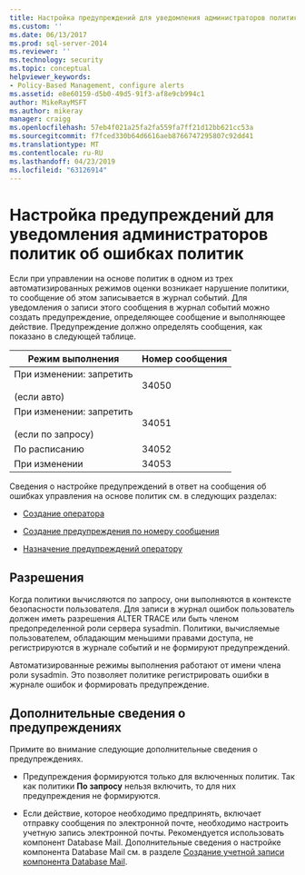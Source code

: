 ```yaml
---
title: Настройка предупреждений для уведомления администраторов политик об ошибках политик | Документация Майкрософт
ms.custom: ''
ms.date: 06/13/2017
ms.prod: sql-server-2014
ms.reviewer: ''
ms.technology: security
ms.topic: conceptual
helpviewer_keywords:
- Policy-Based Management, configure alerts
ms.assetid: e8e60159-d5b0-49d5-91f3-af8e9cb994c1
author: MikeRayMSFT
ms.author: mikeray
manager: craigg
ms.openlocfilehash: 57eb4f021a25fa2fa559fa7ff21d12bb621cc53a
ms.sourcegitcommit: f7fced330b64d6616aeb8766747295807c92dd41
ms.translationtype: MT
ms.contentlocale: ru-RU
ms.lasthandoff: 04/23/2019
ms.locfileid: "63126914"
---
```

# <a name="configure-alerts-to-notify-policy-administrators-of-policy-failures"></a>Настройка предупреждений для уведомления администраторов политик об ошибках политик
  Если при управлении на основе политик в одном из трех автоматизированных режимов оценки возникает нарушение политики, то сообщение об этом записывается в журнал событий. Для уведомления о записи этого сообщения в журнал событий можно создать предупреждение, определяющее сообщение и выполняющее действие. Предупреждение должно определять сообщения, как показано в следующей таблице.  
  
|Режим выполнения|Номер сообщения|  
|--------------------|--------------------|  
|При изменении: запретить<br /><br /> (если авто)|34050|  
|При изменении: запретить<br /><br /> (если по запросу)|34051|  
|По расписанию|34052|  
|При изменении|34053|  
  
 Сведения о настройке предупреждений в ответ на сообщения об ошибках управления на основе политик см. в следующих разделах:  
  
-   [Создание оператора](../../ssms/agent/create-an-operator.md)  
  
-   [Создание предупреждения по номеру сообщения](../../ssms/agent/create-an-alert-using-an-error-number.md)  
  
-   [Назначение предупреждений оператору](../../ssms/agent/assign-alerts-to-an-operator.md)  
  
## <a name="permissions"></a>Разрешения  
 Когда политики вычисляются по запросу, они выполняются в контексте безопасности пользователя. Для записи в журнал ошибок пользователь должен иметь разрешения ALTER TRACE или быть членом предопределенной роли сервера sysadmin. Политики, вычисляемые пользователем, обладающим меньшими правами доступа, не регистрируются в журнале событий и не формируют предупреждений.  
  
 Автоматизированные режимы выполнения работают от имени члена роли sysadmin. Это позволяет политике регистрировать ошибки в журнале ошибок и формировать предупреждение.  
  
## <a name="additional-considerations-about-alerts"></a>Дополнительные сведения о предупреждениях  
 Примите во внимание следующие дополнительные сведения о предупреждениях.  
  
-   Предупреждения формируются только для включенных политик. Так как политики **По запросу** нельзя включить, то для них предупреждения не формируются.  
  
-   Если действие, которое необходимо предпринять, включает отправку сообщения по электронной почте, необходимо настроить учетную запись электронной почты. Рекомендуется использовать компонент Database Mail. Дополнительные сведения о настройке компонента Database Mail см. в разделе [Создание учетной записи компонента Database Mail](../database-mail/create-a-database-mail-account.md).  
  
  
